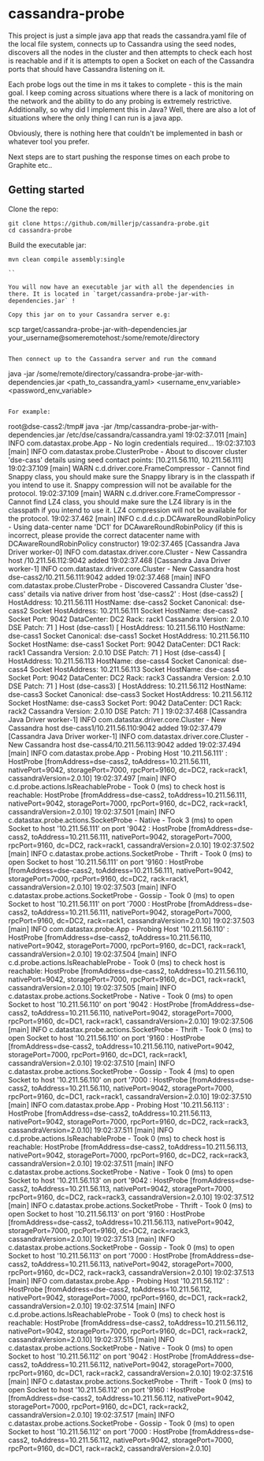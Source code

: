 cassandra-probe
===============

This project is just a simple java app that reads the cassandra.yaml file of the local file system, connects up to Cassandra using the seed nodes, discovers all 
the nodes in the cluster and then attempts to check each host is reachable and if it is attempts to open a Socket on each of the Cassandra ports that should have
Cassandra listening on it.

Each probe logs out the time in ms it takes to complete - this is the main goal. I keep coming across situations where there is a lack of monitoring on the network
and the ability to do any probing is extremely restrictive. Additionally, so why did I implement this in Java? Well, there are also a lot of situations where the only
thing I can run is a java app.

Obviously, there is nothing here that couldn't be implemented in bash or whatever tool you prefer.

Next steps are to start pushing the response times on each probe to Graphite etc.. 

Getting started
---------------

Clone the repo:
```
git clone https://github.com/millerjp/cassandra-probe.git
cd cassandra-probe
```

Build the executable jar:
```
mvn clean compile assembly:single

``

You will now have an executable jar with all the dependencies in there. It is located in `target/cassandra-probe-jar-with-dependencies.jar` !

Copy this jar on to your Cassandra server e.g:
```
scp target/cassandra-probe-jar-with-dependencies.jar your_username@someremotehost:/some/remote/directory

```

Then connect up to the Cassandra server and run the command
```
java -jar /some/remote/directory/cassandra-probe-jar-with-dependencies.jar <path_to_cassandra_yaml> <username_env_variable> <password_env_variable>
```

For example:
```
root@dse-cass2:/tmp# java -jar /tmp/cassandra-probe-jar-with-dependencies.jar /etc/dse/cassandra/cassandra.yaml
19:02:37.011 [main] INFO  com.datastax.probe.App - No login credentials required...
19:02:37.103 [main] INFO  com.datastax.probe.ClusterProbe - About to discover cluster 'dse-cass' details using seed contact points: [10.211.56.110, 10.211.56.111]
19:02:37.109 [main] WARN  c.d.driver.core.FrameCompressor - Cannot find Snappy class, you should make sure the Snappy library is in the classpath if you intend to use it. Snappy compression will not be available for the protocol.
19:02:37.109 [main] WARN  c.d.driver.core.FrameCompressor - Cannot find LZ4 class, you should make sure the LZ4 library is in the classpath if you intend to use it. LZ4 compression will not be available for the protocol.
19:02:37.462 [main] INFO  c.d.d.c.p.DCAwareRoundRobinPolicy - Using data-center name 'DC1' for DCAwareRoundRobinPolicy (if this is incorrect, please provide the correct datacenter name with DCAwareRoundRobinPolicy constructor)
19:02:37.465 [Cassandra Java Driver worker-0] INFO  com.datastax.driver.core.Cluster - New Cassandra host /10.211.56.112:9042 added
19:02:37.468 [Cassandra Java Driver worker-1] INFO  com.datastax.driver.core.Cluster - New Cassandra host dse-cass2/10.211.56.111:9042 added
19:02:37.468 [main] INFO  com.datastax.probe.ClusterProbe -
Discovered Cassandra Cluster 'dse-cass' details via native driver from host 'dse-cass2' :
	Host (dse-cass2) [
		HostAddress:		10.211.56.111
		HostName:		dse-cass2
		Socket Canonical:	dse-cass2
		Socket HostAddress:	10.211.56.111
		Socket HostName:	dse-cass2
		Socket Port:		9042
		DataCenter:		DC2
		Rack:			rack1
		Cassandra Version:	2.0.10
		DSE Patch:		71
	]
	Host (dse-cass1) [
		HostAddress:		10.211.56.110
		HostName:		dse-cass1
		Socket Canonical:	dse-cass1
		Socket HostAddress:	10.211.56.110
		Socket HostName:	dse-cass1
		Socket Port:		9042
		DataCenter:		DC1
		Rack:			rack1
		Cassandra Version:	2.0.10
		DSE Patch:		71
	]
	Host (dse-cass4) [
		HostAddress:		10.211.56.113
		HostName:		dse-cass4
		Socket Canonical:	dse-cass4
		Socket HostAddress:	10.211.56.113
		Socket HostName:	dse-cass4
		Socket Port:		9042
		DataCenter:		DC2
		Rack:			rack3
		Cassandra Version:	2.0.10
		DSE Patch:		71
	]
	Host (dse-cass3) [
		HostAddress:		10.211.56.112
		HostName:		dse-cass3
		Socket Canonical:	dse-cass3
		Socket HostAddress:	10.211.56.112
		Socket HostName:	dse-cass3
		Socket Port:		9042
		DataCenter:		DC1
		Rack:			rack2
		Cassandra Version:	2.0.10
		DSE Patch:		71
	]
19:02:37.468 [Cassandra Java Driver worker-1] INFO  com.datastax.driver.core.Cluster - New Cassandra host dse-cass1/10.211.56.110:9042 added
19:02:37.479 [Cassandra Java Driver worker-1] INFO  com.datastax.driver.core.Cluster - New Cassandra host dse-cass4/10.211.56.113:9042 added
19:02:37.494 [main] INFO  com.datastax.probe.App - Probing Host '10.211.56.111' : HostProbe [fromAddress=dse-cass2, toAddress=10.211.56.111, nativePort=9042, storagePort=7000, rpcPort=9160, dc=DC2, rack=rack1, cassandraVersion=2.0.10]
19:02:37.497 [main] INFO  c.d.probe.actions.IsReachableProbe - Took 0 (ms) to check host is reachable: HostProbe [fromAddress=dse-cass2, toAddress=10.211.56.111, nativePort=9042, storagePort=7000, rpcPort=9160, dc=DC2, rack=rack1, cassandraVersion=2.0.10]
19:02:37.501 [main] INFO  c.datastax.probe.actions.SocketProbe - Native - Took 3 (ms) to open Socket to host '10.211.56.111' on port '9042 : HostProbe [fromAddress=dse-cass2, toAddress=10.211.56.111, nativePort=9042, storagePort=7000, rpcPort=9160, dc=DC2, rack=rack1, cassandraVersion=2.0.10]
19:02:37.502 [main] INFO  c.datastax.probe.actions.SocketProbe - Thrift - Took 0 (ms) to open Socket to host '10.211.56.111' on port '9160 : HostProbe [fromAddress=dse-cass2, toAddress=10.211.56.111, nativePort=9042, storagePort=7000, rpcPort=9160, dc=DC2, rack=rack1, cassandraVersion=2.0.10]
19:02:37.503 [main] INFO  c.datastax.probe.actions.SocketProbe - Gossip - Took 0 (ms) to open Socket to host '10.211.56.111' on port '7000 : HostProbe [fromAddress=dse-cass2, toAddress=10.211.56.111, nativePort=9042, storagePort=7000, rpcPort=9160, dc=DC2, rack=rack1, cassandraVersion=2.0.10]
19:02:37.503 [main] INFO  com.datastax.probe.App - Probing Host '10.211.56.110' : HostProbe [fromAddress=dse-cass2, toAddress=10.211.56.110, nativePort=9042, storagePort=7000, rpcPort=9160, dc=DC1, rack=rack1, cassandraVersion=2.0.10]
19:02:37.504 [main] INFO  c.d.probe.actions.IsReachableProbe - Took 0 (ms) to check host is reachable: HostProbe [fromAddress=dse-cass2, toAddress=10.211.56.110, nativePort=9042, storagePort=7000, rpcPort=9160, dc=DC1, rack=rack1, cassandraVersion=2.0.10]
19:02:37.505 [main] INFO  c.datastax.probe.actions.SocketProbe - Native - Took 0 (ms) to open Socket to host '10.211.56.110' on port '9042 : HostProbe [fromAddress=dse-cass2, toAddress=10.211.56.110, nativePort=9042, storagePort=7000, rpcPort=9160, dc=DC1, rack=rack1, cassandraVersion=2.0.10]
19:02:37.506 [main] INFO  c.datastax.probe.actions.SocketProbe - Thrift - Took 0 (ms) to open Socket to host '10.211.56.110' on port '9160 : HostProbe [fromAddress=dse-cass2, toAddress=10.211.56.110, nativePort=9042, storagePort=7000, rpcPort=9160, dc=DC1, rack=rack1, cassandraVersion=2.0.10]
19:02:37.510 [main] INFO  c.datastax.probe.actions.SocketProbe - Gossip - Took 4 (ms) to open Socket to host '10.211.56.110' on port '7000 : HostProbe [fromAddress=dse-cass2, toAddress=10.211.56.110, nativePort=9042, storagePort=7000, rpcPort=9160, dc=DC1, rack=rack1, cassandraVersion=2.0.10]
19:02:37.510 [main] INFO  com.datastax.probe.App - Probing Host '10.211.56.113' : HostProbe [fromAddress=dse-cass2, toAddress=10.211.56.113, nativePort=9042, storagePort=7000, rpcPort=9160, dc=DC2, rack=rack3, cassandraVersion=2.0.10]
19:02:37.511 [main] INFO  c.d.probe.actions.IsReachableProbe - Took 0 (ms) to check host is reachable: HostProbe [fromAddress=dse-cass2, toAddress=10.211.56.113, nativePort=9042, storagePort=7000, rpcPort=9160, dc=DC2, rack=rack3, cassandraVersion=2.0.10]
19:02:37.511 [main] INFO  c.datastax.probe.actions.SocketProbe - Native - Took 0 (ms) to open Socket to host '10.211.56.113' on port '9042 : HostProbe [fromAddress=dse-cass2, toAddress=10.211.56.113, nativePort=9042, storagePort=7000, rpcPort=9160, dc=DC2, rack=rack3, cassandraVersion=2.0.10]
19:02:37.512 [main] INFO  c.datastax.probe.actions.SocketProbe - Thrift - Took 0 (ms) to open Socket to host '10.211.56.113' on port '9160 : HostProbe [fromAddress=dse-cass2, toAddress=10.211.56.113, nativePort=9042, storagePort=7000, rpcPort=9160, dc=DC2, rack=rack3, cassandraVersion=2.0.10]
19:02:37.513 [main] INFO  c.datastax.probe.actions.SocketProbe - Gossip - Took 0 (ms) to open Socket to host '10.211.56.113' on port '7000 : HostProbe [fromAddress=dse-cass2, toAddress=10.211.56.113, nativePort=9042, storagePort=7000, rpcPort=9160, dc=DC2, rack=rack3, cassandraVersion=2.0.10]
19:02:37.513 [main] INFO  com.datastax.probe.App - Probing Host '10.211.56.112' : HostProbe [fromAddress=dse-cass2, toAddress=10.211.56.112, nativePort=9042, storagePort=7000, rpcPort=9160, dc=DC1, rack=rack2, cassandraVersion=2.0.10]
19:02:37.514 [main] INFO  c.d.probe.actions.IsReachableProbe - Took 0 (ms) to check host is reachable: HostProbe [fromAddress=dse-cass2, toAddress=10.211.56.112, nativePort=9042, storagePort=7000, rpcPort=9160, dc=DC1, rack=rack2, cassandraVersion=2.0.10]
19:02:37.515 [main] INFO  c.datastax.probe.actions.SocketProbe - Native - Took 0 (ms) to open Socket to host '10.211.56.112' on port '9042 : HostProbe [fromAddress=dse-cass2, toAddress=10.211.56.112, nativePort=9042, storagePort=7000, rpcPort=9160, dc=DC1, rack=rack2, cassandraVersion=2.0.10]
19:02:37.516 [main] INFO  c.datastax.probe.actions.SocketProbe - Thrift - Took 0 (ms) to open Socket to host '10.211.56.112' on port '9160 : HostProbe [fromAddress=dse-cass2, toAddress=10.211.56.112, nativePort=9042, storagePort=7000, rpcPort=9160, dc=DC1, rack=rack2, cassandraVersion=2.0.10]
19:02:37.517 [main] INFO  c.datastax.probe.actions.SocketProbe - Gossip - Took 0 (ms) to open Socket to host '10.211.56.112' on port '7000 : HostProbe [fromAddress=dse-cass2, toAddress=10.211.56.112, nativePort=9042, storagePort=7000, rpcPort=9160, dc=DC1, rack=rack2, cassandraVersion=2.0.10]

```




